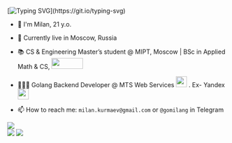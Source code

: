 [![Typing SVG](https://readme-typing-svg.herokuapp.com?font=Fira+Code&weight=500&duration=4000&pause=500&color=B891E6&random=false&width=435&lines=Hi+there!%F0%9F%91%8B;Welcome+to+my+GitHub+profile!)](https://git.io/typing-svg)

* 👋 I'm Milan, 21 y.o.

* 📍 Currently live in Moscow, Russia  
* 📚 CS & Engineering Master’s student @ MIPT, Moscow  | BSc in Applied Math & CS, <img src="https://github.com/user-attachments/assets/f9a21ce0-b590-4951-b5ba-8a27842482fa" width="72" height="25">
* 👨🏻‍💻 Golang Backend Developer @ MTS Web Services <img src="https://github.com/user-attachments/assets/518a789b-74a0-4645-9a53-e1d211b3f2da" width="25" height="25">
. Ex- Yandex <img src="https://github.com/user-attachments/assets/e531b7be-1fc5-4671-a73f-42bd33b02b23" width="25" height="25">
  
* 📫 How to reach me: `milan.kurmaev@gmail.com` or `@gomilang` in Telegram  
  
![](http://github-profile-summary-cards.vercel.app/api/cards/profile-details?username=themeelanoid&theme=material_palenight)  
![](http://github-profile-summary-cards.vercel.app/api/cards/repos-per-language?username=themeelanoid&theme=material_palenight)
![](http://github-profile-summary-cards.vercel.app/api/cards/stats?username=themeelanoid&theme=material_palenight)
